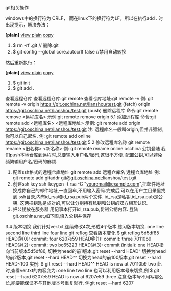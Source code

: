 git相关操作

windows中的换行符为 CRLF， 而在linux下的换行符为LF，所以在执行add . 时出现提示，解决办法：

**[plain]** [view plain](http://blog.csdn.net/unityoxb/article/details/20768687#) [copy](http://blog.csdn.net/unityoxb/article/details/20768687#)

1. $ rm -rf .git  // 删除.git  
2. $ git config --global core.autocrlf false  //禁用自动转换    

然后重新执行：

**[plain]** [view plain](http://blog.csdn.net/unityoxb/article/details/20768687#) [copy](http://blog.csdn.net/unityoxb/article/details/20768687#)

1. $ git init    
2. $ git add .  



查看远程仓库
查看远程仓库:git remote
查看仓库地址:git remote -v
例:
git remote -v
origin https://git.oschina.net/lianshou/test.git (fetch)
origin https://git.oschina.net/lianshou/test.git (push)
删除远程库
命令:git remote remove <远程库名>
示例:git remote remove origin
5.1 添加远程库
命令:git remote add <远程库名> <远程库地址>
示例:
git remote add origin https://git.oschina.net/lianshou/test.git
注: 远程库名一般叫origin,但并非强制,你可以自己起名.
例:
git remote add online https://git.oschina.net/lianshou/test.git
5.2 修改远程库名称
git remote rename <旧名称> <新名称>
例:
git remote rename online oschina
公钥登陆
我们push本地仓库到远程时,总要输入用户名/密码,这很不方便.
配置公钥,可以避免频繁输用户名/密码的麻烦.

1. 配置ssh格式的远程仓库地址
  git remote add 远程仓库名 远程仓库地址
  例:
  git remote add gitaddr git@git.oschina.net:lianshou/test.git
2. 创建ssh key
  ssh-keygen -t rsa -C "youremail@example.com",把邮件地址换成你自己的邮件地址,一直回车,不用输入密码.完成后,可以在用户主目录里找
  到.ssh目录,内有id_rsa和id_rsa.pub两个文件. id_rsa是私钥,id_rsa.pub是公钥.
  这两把钥匙是成对的,可以让分别持有私钥和公钥的双方相互认识.
3. 把公钥放在服务器
  用记事本打开id_rsa.pub,复制公钥内容.
  登陆git.oschina.net,如下图,填入公钥并保存 





3.4 版本切换
我们针对ver.txt,连续修改4次,形成4个版本,练习版本切换.
one line
second line
third line
four line
git reflog 查看版本变化
$ git reflog
5d5df85 HEAD@{0}: commit: four
6207e59 HEAD@{1}: commit: three
70110b9 HEAD@{2}: commit: two
bc65223 HEAD@{3}: commit (initial): one
HEAD指向当前版本5d5df86,
切换为head的前1版本,git reset --hard HEAD^
切换为head的前2版本,git reset --hard HEAD^^
切换为head的前100版本,git reset --hard HEAD~100
实例: $ git reset --hard HEAD^^
HEAD is now at 70110b9 two
此时,查看ver.txt的内容变为:
one line
two line
也可以利用版本号来切换,例
$ git reset --hard 6207e59
HEAD is now at 6207e59 three
注意:版本号不用写那么长,能要能保证不与其他版本号重复就行.
例git reset --hard 6207 